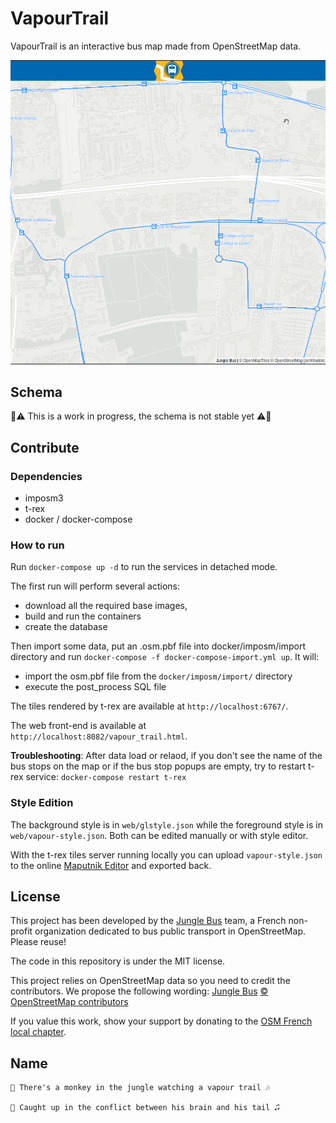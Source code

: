 # VapourTrail

VapourTrail is an interactive bus map made from OpenStreetMap data.

![demo](img/demo.gif)

## Schema

:construction::warning: This is a work in progress, the schema is not stable yet :warning::construction:

## Contribute

### Dependencies

* imposm3
* t-rex
* docker / docker-compose

### How to run

Run `docker-compose up -d` to run the services in detached mode.

The first run will perform several actions:

* download all the required base images,
* build and run the containers
* create the database

Then import some data, put an .osm.pbf file into docker/imposm/import directory and run `docker-compose -f docker-compose-import.yml up`. It will:

* import the osm.pbf file from the `docker/imposm/import/` directory
* execute the post_process SQL file

The tiles rendered by t-rex are available at `http://localhost:6767/`.

The web front-end is available at `http://localhost:8082/vapour_trail.html`.

**Troubleshooting**: After data load or relaod, if you don't see the name of the bus stops on the map or if the bus stop popups are empty, try to restart t-rex service: `docker-compose restart t-rex`

### Style Edition

The background style is in `web/glstyle.json` while the foreground style is in `web/vapour-style.json`. Both can be edited manually or with style editor.

With the t-rex tiles server running locally you can upload `vapour-style.json` to the online [Maputnik Editor](http://editor.openmaptiles.org) and exported back.

## License

This project has been developed by the [Jungle Bus](http://junglebus.io/) team, a French non-profit organization dedicated to bus public transport in OpenStreetMap. Please reuse!

The code in this repository is under the MIT license.

This project relies on OpenStreetMap data so you need to credit the contributors. We propose the following wording:
    [Jungle Bus](http://junglebus.io/) [© OpenStreetMap contributors](http://www.openstreetmap.org/copyright)

If you value this work, show your support by donating to the [OSM French local chapter](http://openstreetmap.fr).

## Name

    🎼 There's a monkey in the jungle watching a vapour trail 🎶

    🎵 Caught up in the conflict between his brain and his tail 🎜
